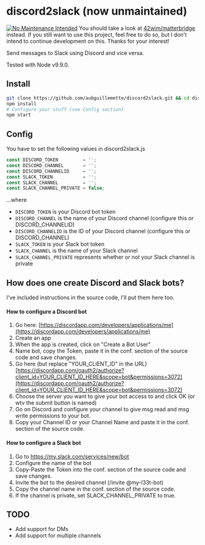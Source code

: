 # discord2slack (now unmaintained)
[![No Maintenance Intended](http://unmaintained.tech/badge.svg)](http://unmaintained.tech/)
You should take a look at [42wim/matterbridge](https://github.com/42wim/matterbridge) instead. If you still want to use this project, feel free to do so, but I don't intend to continue development on this. Thanks for your interest!

Send messages to Slack using Discord and vice versa.

Tested with Node v9.9.0.

## Install
```sh
git clone https://github.com/aubguillemette/discord2slack.git && cd discord2slack
npm install
# Configure your stuff (see Config section)
npm start
```

## Config
You have to set the following values in discord2slack.js
```javascript
const DISCORD_TOKEN         = '';
const DISCORD_CHANNEL       = '';
const DISCORD_CHANNELID     = '';
const SLACK_TOKEN           = '';
const SLACK_CHANNEL         = '';
const SLACK_CHANNEL_PRIVATE = false;
```
...where
- `DISCORD_TOKEN` is your Discord bot token
- `DISCORD_CHANNEL` is the name of your Discord channel (configure this or DISCORD_CHANNELID)
- `DISCORD_CHANNELID` is the ID of your Discord channel (configure this or DISCORD_CHANNEL)
- `SLACK_TOKEN` is your Slack bot token
- `SLACK_CHANNEL` is the name of your Slack channel
- `SLACK_CHANNEL_PRIVATE` represents whether or not your Slack channel is private

## How does one create Discord and Slack bots?
I've included instructions in the source code, I'll put them here too.

#### How to configure a Discord bot
1. Go here: [https://discordapp.com/developers/applications/me](https://discordapp.com/developers/applications/me)
2. Create an app
3. When the app is created, click on "Create a Bot User"
4. Name bot, copy the Token, paste it in the conf. section of the source code and save changes.
5. Go here (but replace "YOUR_CLIENT_ID" in the URL) [https://discordapp.com/oauth2/authorize?client_id=YOUR_CLIENT_ID_HERE&scope=bot&permissions=3072](https://discordapp.com/oauth2/authorize?client_id=YOUR_CLIENT_ID_HERE&scope=bot&permissions=3072)
6. Choose the server you want to give your bot access to and click OK (or wtv the submit button is named)
7. Go on Discord and configure your channel to give msg read and msg write permissions to your bot.
8. Copy your Channel ID or your Channel Name and paste it in the conf. section of the source code.

#### How to configure a Slack bot
1. Go to https://my.slack.com/services/new/bot
2. Configure the name of the bot
3. Copy-Paste the Token into the conf. section of the source code and save changes.
4. Invite the bot to the desired channel (/invite @my-l33t-bot)
5. Copy the channel name in the conf. section of the source code.
6. If the channel is private, set SLACK_CHANNEL_PRIVATE to true.

## TODO
- Add support for DMs
- Add support for multiple channels
